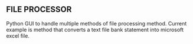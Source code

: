 ## FILE PROCESSOR

Python GUI to handle multiple methods of file processing method.
Current example is method that converts a text file bank statement into microsoft excel file.